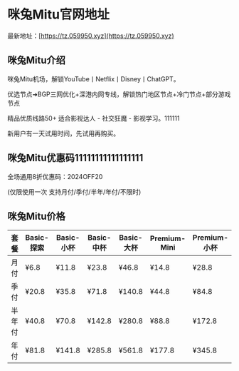 # 咪兔Mitu官网地址

最新地址：[https://tz.059950.xyz](https://tz.059950.xyz)

## 咪兔Mitu介绍

咪兔Mitu机场，解锁YouTube丨Netflix丨Disney丨ChatGPT。

优选节点➜BGP三网优化+深港内网专线，解锁热门地区节点+冷门节点+部分游戏节点
 
精品优质线路50+ 适合影视达人 - 社交狂魔 - 影视学习。111111

新用户有一天试用时间，先试用再购买。

## 咪兔Mitu优惠码11111111111111111

全场通用8折优惠码：2024OFF20

(仅限使用一次 支持月付/季付/半年/年付/不限时)

## 咪兔Mitu价格

|套餐|Basic-探索|Basic-小杯|Basic-中杯|Basic-大杯|Premium-Mini|Premium-小杯|Premium-中杯|Premium-大杯|Premium-Pro|
|----|----|----|----|----|----|----|----|----|----|
|月付|¥6.8|¥11.8|¥23.8|¥46.8|¥14.8|¥28.8|¥56.8|¥113.8|¥227.8|
|季付|¥20.8|¥35.8|¥71.8|¥140.8|¥44.8|¥84.8|¥170.8|¥341.8|¥683.8|
|半年付|¥40.8|¥70.8|¥142.8|¥280.8|¥88.8|¥172.8|¥340.8|¥682.8|¥1366.8|
|年付|¥81.8|¥141.8|¥285.8|¥561.8|¥177.8|¥345.8|¥681.8|¥1365.8|¥2733.8|
